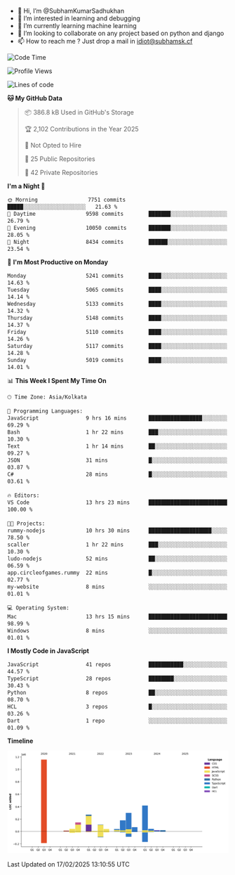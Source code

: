 - 👋 Hi, I’m @SubhamKumarSadhukhan
- 👀 I’m interested in learning and debugging
- 🌱 I’m currently learning machine learning
- 💞️ I’m looking to collaborate on any project based on python and django
- 📫 How to reach me ?
      Just drop a mail in idiot@subhamsk.cf

<!---
SubhamKumarSadhukhan/SubhamKumarSadhukhan is a ✨ special ✨ repository because its `README.md` (this file) appears on your GitHub profile.
You can click the Preview link to take a look at your changes.
--->


<!--START_SECTION:waka-->
![Code Time](http://img.shields.io/badge/Code%20Time-2%2C755%20hrs%2019%20mins-blue)

![Profile Views](http://img.shields.io/badge/Profile%20Views-0-blue)

![Lines of code](https://img.shields.io/badge/From%20Hello%20World%20I%27ve%20Written-2.8%20million%20lines%20of%20code-blue)

**🐱 My GitHub Data** 

> 📦 386.8 kB Used in GitHub's Storage 
 > 
> 🏆 2,102 Contributions in the Year 2025
 > 
> 🚫 Not Opted to Hire
 > 
> 📜 25 Public Repositories 
 > 
> 🔑 42 Private Repositories 
 > 
**I'm a Night 🦉** 

```text
🌞 Morning                7751 commits        █████░░░░░░░░░░░░░░░░░░░░   21.63 % 
🌆 Daytime                9598 commits        ███████░░░░░░░░░░░░░░░░░░   26.79 % 
🌃 Evening                10050 commits       ███████░░░░░░░░░░░░░░░░░░   28.05 % 
🌙 Night                  8434 commits        ██████░░░░░░░░░░░░░░░░░░░   23.54 % 
```
📅 **I'm Most Productive on Monday** 

```text
Monday                   5241 commits        ████░░░░░░░░░░░░░░░░░░░░░   14.63 % 
Tuesday                  5065 commits        ████░░░░░░░░░░░░░░░░░░░░░   14.14 % 
Wednesday                5133 commits        ████░░░░░░░░░░░░░░░░░░░░░   14.32 % 
Thursday                 5148 commits        ████░░░░░░░░░░░░░░░░░░░░░   14.37 % 
Friday                   5110 commits        ████░░░░░░░░░░░░░░░░░░░░░   14.26 % 
Saturday                 5117 commits        ████░░░░░░░░░░░░░░░░░░░░░   14.28 % 
Sunday                   5019 commits        ████░░░░░░░░░░░░░░░░░░░░░   14.01 % 
```


📊 **This Week I Spent My Time On** 

```text
🕑︎ Time Zone: Asia/Kolkata

💬 Programming Languages: 
JavaScript               9 hrs 16 mins       █████████████████░░░░░░░░   69.29 % 
Bash                     1 hr 22 mins        ███░░░░░░░░░░░░░░░░░░░░░░   10.30 % 
Text                     1 hr 14 mins        ██░░░░░░░░░░░░░░░░░░░░░░░   09.27 % 
JSON                     31 mins             █░░░░░░░░░░░░░░░░░░░░░░░░   03.87 % 
C#                       28 mins             █░░░░░░░░░░░░░░░░░░░░░░░░   03.61 % 

🔥 Editors: 
VS Code                  13 hrs 23 mins      █████████████████████████   100.00 % 

🐱‍💻 Projects: 
rummy-nodejs             10 hrs 30 mins      ████████████████████░░░░░   78.50 % 
scaller                  1 hr 22 mins        ███░░░░░░░░░░░░░░░░░░░░░░   10.30 % 
ludo-nodejs              52 mins             ██░░░░░░░░░░░░░░░░░░░░░░░   06.59 % 
app.circleofgames.rummy  22 mins             █░░░░░░░░░░░░░░░░░░░░░░░░   02.77 % 
my-website               8 mins              ░░░░░░░░░░░░░░░░░░░░░░░░░   01.01 % 

💻 Operating System: 
Mac                      13 hrs 15 mins      █████████████████████████   98.99 % 
Windows                  8 mins              ░░░░░░░░░░░░░░░░░░░░░░░░░   01.01 % 
```

**I Mostly Code in JavaScript** 

```text
JavaScript               41 repos            ███████████░░░░░░░░░░░░░░   44.57 % 
TypeScript               28 repos            ████████░░░░░░░░░░░░░░░░░   30.43 % 
Python                   8 repos             ██░░░░░░░░░░░░░░░░░░░░░░░   08.70 % 
HCL                      3 repos             █░░░░░░░░░░░░░░░░░░░░░░░░   03.26 % 
Dart                     1 repo              ░░░░░░░░░░░░░░░░░░░░░░░░░   01.09 % 
```



**Timeline**

![Lines of Code chart](https://raw.githubusercontent.com/SubhamKumarSadhukhan/SubhamKumarSadhukhan/main/assets/bar_graph.png)


 Last Updated on 17/02/2025 13:10:55 UTC
<!--END_SECTION:waka-->
